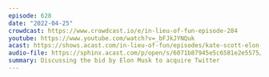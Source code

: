 ```yaml
---
episode: 628
date: "2022-04-25"
crowdcast: https://www.crowdcast.io/e/in-lieu-of-fun-episode-284
youtube: https://www.youtube.com/watch?v=_bFJkJYNQuk
acast: https://shows.acast.com/in-lieu-of-fun/episodes/kate-scott-elon-and-not-del-harvey
audio-file: https://sphinx.acast.com/p/open/s/6071b87945e5c6581e2e5575/e/6267d1f961c96c001322c523/media.mp3
summary: Discussing the bid by Elon Musk to acquire Twitter
---
```

